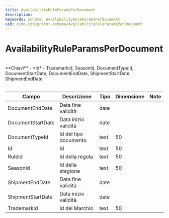 ```yaml
---
title: AvailabilityRuleParamsPerDocument
description:
keywords: schema, AvailabilityRuleParamsPerDocument
uid: kimo-integrator-schema/AvailabilityRuleParamsPerDocument
---
```


# AvailabilityRuleParamsPerDocument

<br>
**Chiavi**
- *Id*
- TrademarkId, SeasonId, DocumentTypeId, DocumentStartDate, DocumentEndDate, ShipmentStartDate, ShipmentEndDate
<br><br>

| Campo | Descrizione | Tipo | Dimensione | Note |
| --- | --- | --- | --- | --- |
| DocumentEndDate | Data fine validità | date |  |  |
| DocumentStartDate | Data inizio validità | date |  |  |
| DocumentTypeId | Id del tipo documento | text | 50 |  |
| Id | Id | text | 50 |  |
| RuleId | Id della regola | text | 50 |  |
| SeasonId | Id della stagione | text | 50 |  |
| ShipmentEndDate | Data fine validità | date |  |  |
| ShipmentStartDate | Data inizio validità | date |  |  |
| TrademarkId | Id del Marchio | text | 50 |  |

